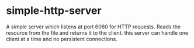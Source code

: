 simple-http-server
=============

A simple server which listens at port 6060 for HTTP requests. Reads the resource from the file and returns it to the client. 
this server can handle one client at a time and no persistent connections.
